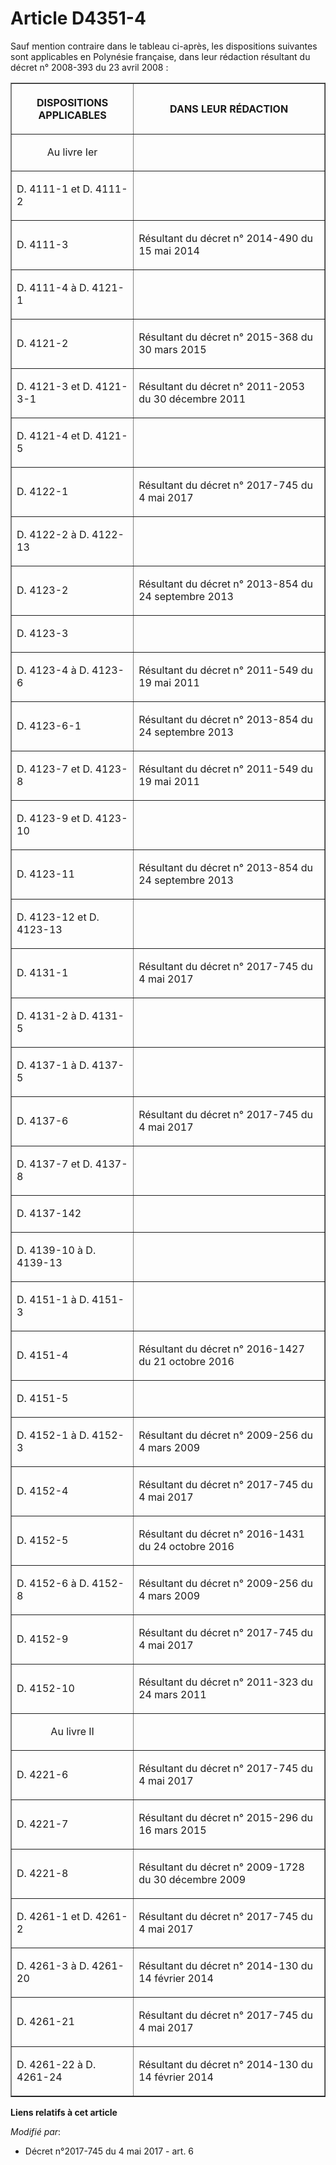 # Article D4351-4

Sauf mention contraire dans le tableau ci-après, les dispositions suivantes sont applicables en Polynésie française, dans
leur rédaction résultant du décret n° 2008-393 du 23 avril 2008 :

<table border="1">
    <tbody>
      <tr>
        <th>

DISPOSITIONS APPLICABLES</th>
        <th>

DANS LEUR RÉDACTION</th>
      </tr>
      <tr>
        <td align="center">

Au livre Ier</td>
        <td align="left">
      </td></tr>
      <tr>
        <td align="left">

D. 4111-1 et D. 4111-2</td>
        <td align="left">
      </td></tr>
      <tr>
        <td align="left">

D. 4111-3</td>
        <td align="left">

Résultant du décret n° 2014-490 du 15 mai 2014 </td>
      </tr>
      <tr>
        <td align="left">

D. 4111-4 à D. 4121-1</td>
        <td align="left">
      </td></tr>
      <tr>
        <td align="left">

D. 4121-2</td>
        <td align="left">

Résultant du décret n° 2015-368 du 30 mars 2015 </td>
      </tr>
      <tr>
        <td align="left">

D. 4121-3 et D. 4121-3-1</td>
        <td align="left">

Résultant du décret n° 2011-2053 du 30 décembre 2011 </td>
      </tr>
      <tr>
        <td align="left">

D. 4121-4 et D. 4121-5</td>
        <td align="left">
      </td></tr>
      <tr>
        <td align="left">

D. 4122-1</td>
        <td align="left">

Résultant du décret n° 2017-745 du 4 mai 2017 </td>
      </tr>
      <tr>
        <td align="left">

D. 4122-2 à D. 4122-13</td>
        <td align="left">
      </td></tr>
      <tr>
        <td align="left">

D. 4123-2</td>
        <td align="left">

Résultant du décret n° 2013-854 du 24 septembre 2013 </td>
      </tr>
      <tr>
        <td align="left">

D. 4123-3</td>
        <td align="left">
      </td></tr>
      <tr>
        <td align="left">

D. 4123-4 à D. 4123-6</td>
        <td align="left">

Résultant du décret n° 2011-549 du 19 mai 2011 </td>
      </tr>
      <tr>
        <td align="left">

D. 4123-6-1</td>
        <td align="left">

Résultant du décret n° 2013-854 du 24 septembre 2013 </td>
      </tr>
      <tr>
        <td align="left">

D. 4123-7 et D. 4123-8</td>
        <td align="left">

Résultant du décret n° 2011-549 du 19 mai 2011 </td>
      </tr>
      <tr>
        <td align="left">

D. 4123-9 et D. 4123-10</td>
        <td align="left">
      </td></tr>
      <tr>
        <td align="left">

D. 4123-11</td>
        <td align="left">

Résultant du décret n° 2013-854 du 24 septembre 2013 </td>
      </tr>
      <tr>
        <td align="left">

D. 4123-12 et D. 4123-13</td>
        <td align="left">
      </td></tr>
      <tr>
        <td align="left">

D. 4131-1</td>
        <td align="left">

Résultant du décret n° 2017-745 du 4 mai 2017 </td>
      </tr>
      <tr>
        <td align="left">

D. 4131-2 à D. 4131-5</td>
        <td align="left">
      </td></tr>
      <tr>
        <td align="left">

D. 4137-1 à D. 4137-5</td>
        <td align="left">
      </td></tr>
      <tr>
        <td align="left">

D. 4137-6</td>
        <td align="left">

Résultant du décret n° 2017-745 du 4 mai 2017 </td>
      </tr>
      <tr>
        <td align="left">

D. 4137-7 et D. 4137-8</td>
        <td align="left">
      </td></tr>
      <tr>
        <td align="left">

D. 4137-142</td>
        <td align="left">
      </td></tr>
      <tr>
        <td align="left">

D. 4139-10 à D. 4139-13</td>
        <td align="left">
      </td></tr>
      <tr>
        <td align="left">

D. 4151-1 à D. 4151-3</td>
        <td align="left">
      </td></tr>
      <tr>
        <td align="left">

D. 4151-4</td>
        <td align="left">

Résultant du décret n° 2016-1427 du 21 octobre 2016 </td>
      </tr>
      <tr>
        <td align="left">

D. 4151-5</td>
        <td align="left">
      </td></tr>
      <tr>
        <td align="left">

D. 4152-1 à D. 4152-3</td>
        <td align="left">

Résultant du décret n° 2009-256 du 4 mars 2009 </td>
      </tr>
      <tr>
        <td align="left">

D. 4152-4</td>
        <td align="left">

Résultant du décret n° 2017-745 du 4 mai 2017 </td>
      </tr>
      <tr>
        <td align="left">

D. 4152-5</td>
        <td align="left">

Résultant du décret n° 2016-1431 du 24 octobre 2016 </td>
      </tr>
      <tr>
        <td align="left">

D. 4152-6 à D. 4152-8</td>
        <td align="left">

Résultant du décret n° 2009-256 du 4 mars 2009 </td>
      </tr>
      <tr>
        <td align="left">

D. 4152-9</td>
        <td align="left">

Résultant du décret n° 2017-745 du 4 mai 2017 </td>
      </tr>
      <tr>
        <td align="left">

D. 4152-10</td>
        <td align="left">

Résultant du décret n° 2011-323 du 24 mars 2011 </td>
      </tr>
      <tr>
        <td align="center">

Au livre II</td>
        <td align="left">
      </td></tr>
      <tr>
        <td align="left">

D. 4221-6</td>
        <td align="left">

Résultant du décret n° 2017-745 du 4 mai 2017 </td>
      </tr>
      <tr>
        <td align="left">

D. 4221-7</td>
        <td align="left">

Résultant du décret n° 2015-296 du 16 mars 2015 </td>
      </tr>
      <tr>
        <td align="left">

D. 4221-8</td>
        <td align="left">

Résultant du décret n° 2009-1728 du 30 décembre 2009 </td>
      </tr>
      <tr>
        <td align="left">

D. 4261-1 et D. 4261-2</td>
        <td align="left">

Résultant du décret n° 2017-745 du 4 mai 2017 </td>
      </tr>
      <tr>
        <td align="left">

D. 4261-3 à D. 4261-20</td>
        <td align="left">

Résultant du décret n° 2014-130 du 14 février 2014 </td>
      </tr>
      <tr>
        <td align="left">

D. 4261-21</td>
        <td align="left">

Résultant du décret n° 2017-745 du 4 mai 2017 </td>
      </tr>
      <tr>
        <td align="left">

D. 4261-22 à D. 4261-24</td>
        <td align="left">

Résultant du décret n° 2014-130 du 14 février 2014 

</td>
      </tr>
    </tbody>
  </table>

**Liens relatifs à cet article**

_Modifié par_:

  - Décret n°2017-745 du 4 mai 2017 - art. 6
